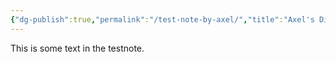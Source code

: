 ```yaml
---
{"dg-publish":true,"permalink":"/test-note-by-axel/","title":"Axel's Digitaler Garten","tags":["Beliefs","Tarot","Wingmakers","gardenEntry"],"created":"2025-07-04T15:59:20.465+02:00"}
---
```


This is some text in the testnote.